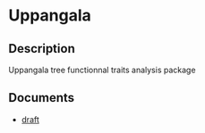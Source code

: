 Uppangala
================

Description
-----------

Uppangala tree functionnal traits analysis package

Documents
---------

-   [draft](http://sylvainschmitt.github.io/Uppangala/draft2)
